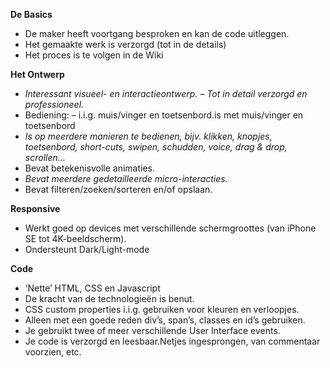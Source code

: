 **De Basics**

 - De maker heeft voortgang besproken en kan de code uitleggen.
 - Het gemaakte werk is verzorgd (tot in de details)
 - Het proces is te volgen in de Wiki
 
**Het Ontwerp**
 - *Interessant visueel- en interactieontwerp. –	Tot in detail verzorgd en professioneel.*   
 - Bediening: –	i.i.g. muis/vinger en toetsenbord.is met muis/vinger en toetsenbord 
 - *Is op meerdere manieren te bedienen, bijv. klikken, knopjes, toetsenbord, short-cuts, swipen, schudden, voice, drag & drop, scrollen…*
 - Bevat betekenisvolle animaties.
 - *Bevat meerdere gedetailleerde micro-interacties.*
 - Bevat filteren/zoeken/sorteren en/of opslaan.

**Responsive**

 - Werkt goed op devices met verschillende schermgroottes (van iPhone SE tot 4K-beeldscherm).
 - Ondersteunt Dark/Light-mode

**Code**

 - ‘Nette’  HTML, CSS en Javascript
 - De kracht van de technologieën is benut.
 - CSS custom properties i.i.g. gebruiken voor kleuren en verloopjes.
 - Alleen met een goede reden div’s, span’s, classes en id’s gebruiken.
 - Je gebruikt twee of meer verschillende User Interface events.
 - Je code is verzorgd en leesbaar.Netjes ingesprongen, van commentaar voorzien, etc.

